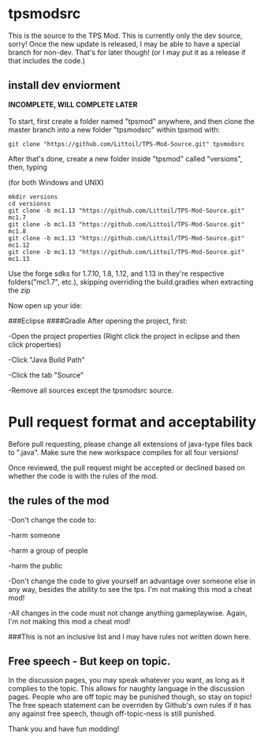 # tpsmodsrc
This is the source to the TPS Mod. This is currently only the dev source, sorry! Once the new update is released, I may 
be able to have a special branch for non-dev. That's for later though! (or I may put it as a release if that includes
 the code.)

## install dev enviorment
**INCOMPLETE, WILL COMPLETE LATER**<br><br>
To start, first create a folder named "tpsmod" anywhere, and then clone the master branch into a new folder "tpsmodsrc" within tpsmod with:

    git clone "https://github.com/Littoil/TPS-Mod-Source.git" tpsmodsrc

After that's done, create a new folder inside "tpsmod" called "versions", then, typing

(for both Windows and UNIX)
    
    mkdir versions
    cd versionss
    git clone -b mc1.13 "https://github.com/Littoil/TPS-Mod-Source.git" mc1.7
    git clone -b mc1.13 "https://github.com/Littoil/TPS-Mod-Source.git" mc1.8
    git clone -b mc1.13 "https://github.com/Littoil/TPS-Mod-Source.git" mc1.12
    git clone -b mc1.13 "https://github.com/Littoil/TPS-Mod-Source.git" mc1.13

Use the forge sdks for 1.7.10, 1.8, 1.12, and 1.13 in they're respective folders("mc1.7", etc.), skipping overriding the build.gradles when extracting the zip

Now open up your ide:

###Eclipse
####Gradle
After opening the project, first:
 
-Open the project properties (Right click the project in eclipse and then click properties)

-Click "Java Build Path"

-Click the tab "Source"

-Remove all sources except the tpsmodsrc source.



# Pull request format and acceptability
Before pull requesting, please change all extensions of java-type files back to ".java". Make sure the new workspace compiles for all four versions!

Once reviewed, the pull request might be accepted or declined based on whether the code is with the rules of the mod.
## the rules of the mod
-Don't change the code to:

-harm someone

-harm a group of people

-harm the public
	
-Don't change the code to give yourself an advantage over someone else in any way, besides the ability to see the tps. I'm not making this mod a cheat mod!

-All changes in the code must not change anything gameplaywise. Again, I'm not making this mod a cheat mod!

###This is not an inclusive list and I may have rules not written down here.

## Free speech - But keep on topic.
In the discussion pages, you may speak whatever you want, as long as it complies to the topic. This allows for naughty language in the discussion pages. People who are off topic may be punished though, so stay on topic!
The free speach statement can be overriden by Github's own rules if it has any against free speech, though off-topic-ness is still punished.

Thank you and have fun modding!
